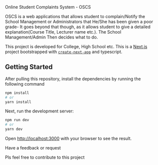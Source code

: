 Online Student Complaints System - OSCS

OSCS is a web applications that allows student to complain/Notify the School Management or Administrators that He/She 
has been given a poor grade- It goes beyond that though, as it allows student to give a detailed explanation(Course Title, Lecturer name etc.). The School Management/Admin 
Then decides what to do.

This project is developed for College,  High School etc. 
This is a [Next.js](https://nextjs.org/)  project bootstrapped with [`create-next-app`](https://github.com/vercel/next.js/tree/canary/packages/create-next-app) and typescript.

## Getting Started

After pulling this repository, install the dependencies by running the following
command
```bash
npm install
# or
yarn install
```
Next, run the development server:
```bash
npm run dev
# or
yarn dev
```

Open [http://localhost:3000](http://localhost:3000) with your browser to see the result.

Have a feedback or request 

Pls feel free to contribute to this project